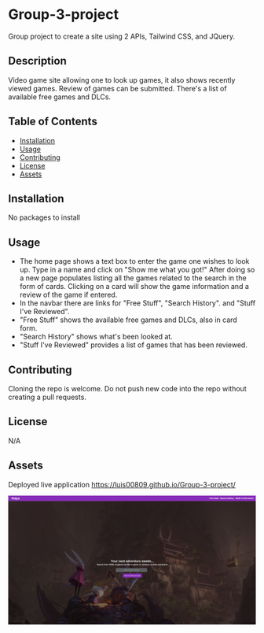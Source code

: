 # Group-3-project
Group project to create a site using 2 APIs, Tailwind CSS, and JQuery.


## Description
Video game site allowing one to look up games, it also shows recently viewed games.
Review of games can be submitted.
There's a list of available free games and DLCs.


## Table of Contents
- [Installation](#installation)
- [Usage](#usage)
- [Contributing](#contributing)
- [License](#license)
- [Assets](#assets)


## Installation
No packages to install

## Usage
- The home page shows a text box to enter the game one wishes to look up. Type in a name and click on "Show me what you got!" After doing so a new page populates listing all the games related to the search in the form of cards. Clicking on a card will show the game information and a review of the game if entered.
- In the navbar there are links for "Free Stuff", "Search History". and "Stuff I've Reviewed".
- "Free Stuff" shows the available free games and DLCs, also in card form.
- "Search History" shows what's been looked at.
- "Stuff I've Reviewed" provides a list of games that has been reviewed.


## Contributing
Cloning the repo is welcome. Do not push new code into the repo without creating a pull requests.


## License
N/A


## Assets
Deployed live application https://luis00809.github.io/Group-3-project/

![Screenshot of website](<images/Screenshot 2023-08-01 094841.png>)